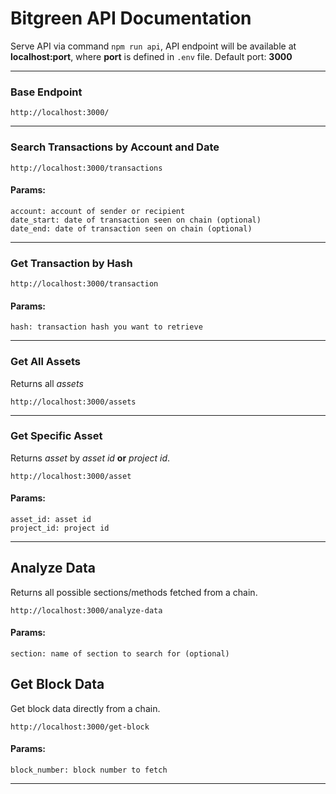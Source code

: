 # Bitgreen API Documentation

Serve API via command `npm run api`, API endpoint will be available at **localhost:port**, where **port** is defined in `.env` file. Default port: **3000**

---

### Base Endpoint

```
http://localhost:3000/
```

---

### Search Transactions by Account and Date

```
http://localhost:3000/transactions
```

#### Params:

```
account: account of sender or recipient
date_start: date of transaction seen on chain (optional)
date_end: date of transaction seen on chain (optional)
```

---

### Get Transaction by Hash

```
http://localhost:3000/transaction
```

#### Params:

```
hash: transaction hash you want to retrieve
```

---

### Get All Assets

Returns all _assets_

```
http://localhost:3000/assets
```

---

### Get Specific Asset

Returns _asset_ by _asset id_ **or** _project id_.

```
http://localhost:3000/asset
```

#### Params:

```
asset_id: asset id
project_id: project id
```

---

## Analyze Data

Returns all possible sections/methods fetched from a chain.

```
http://localhost:3000/analyze-data
```

#### Params:

```
section: name of section to search for (optional)
```

## Get Block Data

Get block data directly from a chain.

```
http://localhost:3000/get-block
```

#### Params:

```
block_number: block number to fetch
```

---
